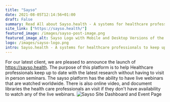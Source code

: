 ```yaml
---
title: "Sayso"
date: 2021-08-05T12:14:56+01:00
draft: False
summary: Read All about Sayso.health - A systems for healthcare professionals to keep up to date with latest research and technology via webinars, videos and documents.
site_link: ["https://sayso.health/"]
featured_image: /images/sayso-post-image.png
featured_image_alt: Sayso Logo with Mobile and Desktop Versions of the site
logo: /images/sayso-logo.png
intro: Sayso.health - A systems for healthcare professionals to keep up to date with latest research and technology via webinars, videos and documents.
---
```

For our latest client, we are pleased to announce the launch of https://sayso.health. 
The purpose of this platform is to help Healthcare professionals keep up to date with the latest research without having to visit in person seminars. The sayso platform has the ability to have live webinars that are watched worldwide.
There is also online video, and document libraries the health care professionals an visit if they don't have availability to watch any of the live webinars.
![Sayso Site Dashboard and Event Page](/images/saysomobiles.png "Sayso Site Dashboard and Event Page")
